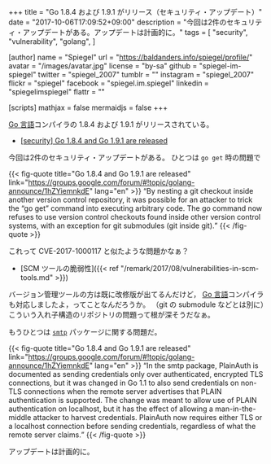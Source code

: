 +++
title = "Go 1.8.4 および 1.9.1 がリリース（セキュリティ・アップデート）"
date =  "2017-10-06T17:09:52+09:00"
description = "今回は2件のセキュリティ・アップデートがある。アップデートは計画的に。"
tags = [
  "security",
  "vulnerability",
  "golang",
]

[author]
  name      = "Spiegel"
  url       = "https://baldanders.info/spiegel/profile/"
  avatar    = "/images/avatar.jpg"
  license   = "by-sa"
  github    = "spiegel-im-spiegel"
  twitter   = "spiegel_2007"
  tumblr    = ""
  instagram = "spiegel_2007"
  flickr    = "spiegel"
  facebook  = "spiegel.im.spiegel"
  linkedin  = "spiegelimspiegel"
  flattr    = ""

[scripts]
  mathjax = false
  mermaidjs = false
+++

[Go 言語]コンパイラの 1.8.4 および 1.9.1 がリリースされている。

- [[security] Go 1.8.4 and Go 1.9.1 are released](https://groups.google.com/forum/#!topic/golang-announce/1hZYiemnkdE)

今回は2件のセキュリティ・アップデートがある。
ひとつは `go get` 時の問題で

{{< fig-quote  title="Go 1.8.4 and Go 1.9.1 are released" link="https://groups.google.com/forum/#!topic/golang-announce/1hZYiemnkdE" lang="en" >}}
<q>By nesting a git checkout inside another version control repository, it was possible for an attacker to trick the “go get” command into executing arbitrary code. The go command now refuses to use version control checkouts found inside other version control systems, with an exception for git submodules (git inside git).</q>
{{< /fig-quote >}}

これって CVE-2017-1000117 と似たような問題かなぁ？

- [SCM ツールの脆弱性]({{< ref "/remark/2017/08/vulnerabilities-in-scm-tools.md" >}})

バージョン管理ツールの方は既に改修版が出てるんだけど， [Go 言語]コンパイラも対応しましたよ，ってことなんだろうか。
（git の submodule などとは別に）こういう入れ子構造のリポジトリの問題って根が深そうだなぁ。

もうひとつは [`smtp`] パッケージに関する問題だ。

{{< fig-quote  title="Go 1.8.4 and Go 1.9.1 are released" link="https://groups.google.com/forum/#!topic/golang-announce/1hZYiemnkdE" lang="en" >}}
<q>In the smtp package, PlainAuth is documented as sending credentials only over authenticated, encrypted TLS connections, but it was changed in Go 1.1 to also send credentials on non-TLS connections when the remote server advertises that PLAIN authentication is supported. The change was meant to allow use of PLAIN authentication on localhost, but it has the effect of allowing a man-in-the-middle attacker to harvest credentials. PlainAuth now requires either TLS or a localhost connection before sending credentials, regardless of what the remote server claims.</q>
{{< /fig-quote >}}

アップデートは計画的に。

[Go 言語]: https://golang.org/ "The Go Programming Language"
[`smtp`]: https://golang.org/pkg/net/smtp/ "smtp - The Go Programming Language"
